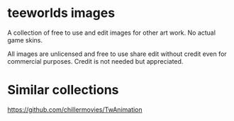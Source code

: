 # teeworlds images
A collection of free to use and edit images for other art work. No actual game skins.


All images are unlicensed and free to use share edit without credit even for commercial purposes.
Credit is not needed but appreciated.

# Similar collections

https://github.com/chillermovies/TwAnimation
